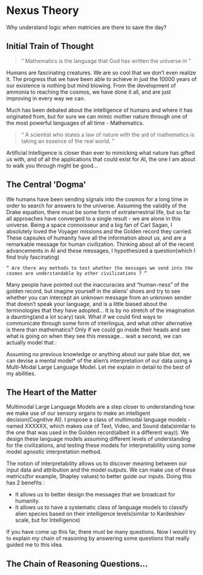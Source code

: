 # Nexus Theory
Why understand logic when matricies are there to save the day?

## Initial Train of Thought 
> “ Mathematics is the language that God has written the universe in ”

Humans are fascinating creatures. We are so cool that we don’t even realize it. The progress that we have been able to achieve in just the 10000 years of our existence is nothing but mind blowing. From the development of ammonia to reaching the cosmos, we have done it all, and are just improving in every way we can. 

Much has been debated about the intelligence of humans and where it has originated from, but for sure we can mimic mother nature through one of the most powerful languages of all time - Mathematics. 

>	“ A scientist who states a law of nature with the aid of mathematics is taking an essence of the real world. ”

Artificial Intelligence is closer than ever to mimicking what nature has gifted us with, and of all the applications that could exist for AI, the one I am about to walk you through might be good…

## The Central 'Dogma'

We humans have been sending signals into the cosmos for a long time in order to search for answers to the universe. Assuming the validity of the Drake equation, there must be some form of extraterrestrial life, but so far all approaches have converged to a single result - we are alone in this universe. Being a space connoisseur and a big fan of Carl Sagan, I absolutely loved the Voyager missions and the Golden record they carried. These capsules of humanity have all the information about us, and are a remarkable message for human civilization. Thinking about all of the recent advancements in AI and these messages, I hypothesized a question(which I find truly fascinating)

```
“ Are there any methods to test whether the messages we send into the cosmos are understandable by other civilizations ? ”
```

Many people have pointed out the inaccuracies and “human-ness” of the golden record, but imagine yourself in the aliens’ shoes and try to see whether you can intercept an unknown message from an unknown sender that doesn’t speak your language, and is a little biased about the terminologies that they have adopted… It is by no stretch of the imagination a daunting(and a lot scary) task. What if we could find ways to communicate through some form of interlingua, and what other alternative is there than mathematics? Only if we could go inside their heads and see what is going on when they see this message… wait a second, we can actually model that : 

Assuming no previous knowledge or anything about our pale blue dot, we can devise a mental model* of the alien’s interpretation of our data using a Multi-Modal Large Language Model. Let me explain in detail to the best of my abilities. 

## The Heart of the Matter

Multimodal Large Language Models are a step closer to understanding how we make use of our sensory organs to make an intelligent decision(Cognitive AI). I propose a class of multimodal language models - named XXXXXX, which makes use of Text, Video, and Sound data(similar to the one that was used in the Golden record(albeit in a different way)). We design these language models assuming different levels of understanding for the civilizations, and testing these models for interpretability using some model agnostic interpretation method.

The notion of interpretability allows us to discover meaning between our input data and attribution and the model outputs. We can make use of these metrics(for example, Shapley values) to better guide our inputs. Doing this has 2 benefits : 

- It allows us to better design the messages that we broadcast for humanity.
- It allows us to have a systematic class of language models to classify alien species based on their intelligence levels(similar to Kardeshiev scale, but for Intelligence)
   
If you have come up this far, there must be many questions. Now I would try to explain my chain of reasoning by answering some questions that really guided me to this idea.

## The Chain of Reasoning Questions...
